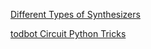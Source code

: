 [Different Types of Synthesizers](https://www.perfectcircuit.com/signal/types-of-synthesizers)

[todbot Circuit Python Tricks](https://github.com/todbot/circuitpython-tricks)
